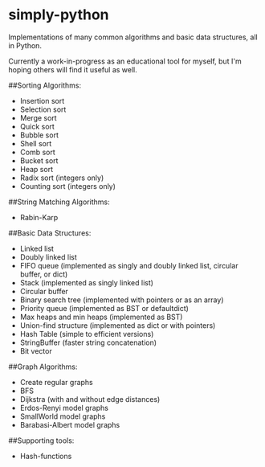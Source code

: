 # simply-python

Implementations of many common algorithms and basic data structures, all in Python.

Currently a work-in-progress as an educational tool for myself, but I'm hoping others will find it useful as well.

##Sorting Algorithms:
- Insertion sort
- Selection sort
- Merge sort
- Quick sort
- Bubble sort
- Shell sort
- Comb sort
- Bucket sort
- Heap sort
- Radix sort (integers only)
- Counting sort (integers only)

##String Matching Algorithms:
- Rabin-Karp

##Basic Data Structures:
- Linked list
- Doubly linked list
- FIFO queue (implemented as singly and doubly linked list, circular buffer, or dict)
- Stack (implemented as singly linked list)
- Circular buffer
- Binary search tree (implemented with pointers or as an array)
- Priority queue (implemented as BST or defaultdict)
- Max heaps and min heaps (implemented as BST)
- Union-find structure (implemented as dict or with pointers)
- Hash Table (simple to efficient versions)
- StringBuffer (faster string concatenation)
- Bit vector

##Graph Algorithms:
- Create regular graphs
- BFS
- Dijkstra (with and without edge distances)
- Erdos-Renyi model graphs
- SmallWorld model graphs
- Barabasi-Albert model graphs

##Supporting tools:
- Hash-functions
